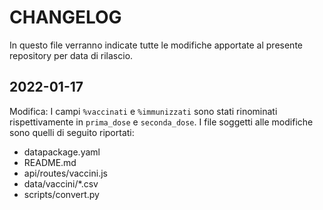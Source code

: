 # CHANGELOG

In questo file verranno indicate tutte le modifiche apportate al presente repository per data di rilascio.

## 2022-01-17
Modifica: I campi `%vaccinati` e `%immunizzati` sono stati rinominati rispettivamente in `prima_dose` e `seconda_dose`. I file soggetti alle modifiche sono quelli di seguito riportati:
- datapackage.yaml
- README.md
- api/routes/vaccini.js
- data/vaccini/*.csv
- scripts/convert.py
